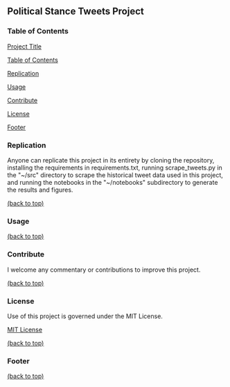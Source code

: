 ## Political Stance Tweets Project

### Table of Contents

[Project Title](#political-stance-tweets-project)

[Table of Contents](#table-of-contents)

[Replication](#Replication)

[Usage](#usage)

[Contribute](#contribute)

[License](#license)

[Footer](#footer)


### Replication

Anyone can replicate this project in its entirety by cloning the repository, installing the requirements in requirements.txt, running scrape_tweets.py in the "~/src" directory to scrape the historical tweet data used in this project, and running the notebooks in the "~/notebooks" subdirectory to generate the results and figures.

[(back to top)](#political-stance-tweets-project)

### Usage

[(back to top)](#political-stance-tweets-project)

### Contribute

I welcome any commentary or contributions to improve this project.

[(back to top)](#political-stance-tweets-project)

### License
Use of this project is governed under the MIT License.

[MIT License](https://opensource.org/licenses/MIT)

[(back to top)](#political-stance-tweets-project)

### Footer


[(back to top)](#political-stance-tweets-project)